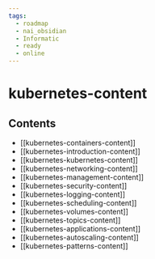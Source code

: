 ```yaml
---
tags:
  - roadmap
  - nai_obsidian
  - Informatic
  - ready
  - online
---
```


# kubernetes-content

## Contents

- [[kubernetes-containers-content]]
- [[kubernetes-introduction-content]]
- [[kubernetes-kubernetes-content]]
- [[kubernetes-networking-content]]
- [[kubernetes-management-content]]
- [[kubernetes-security-content]]
- [[kubernetes-logging-content]]
- [[kubernetes-scheduling-content]]
- [[kubernetes-volumes-content]]
- [[kubernetes-topics-content]]
- [[kubernetes-applications-content]]
- [[kubernetes-autoscaling-content]]
- [[kubernetes-patterns-content]]
